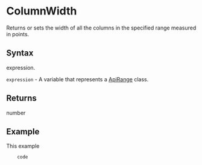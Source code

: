 # ColumnWidth

Returns or sets the width of all the columns in the specified range measured in points.

## Syntax

expression.

`expression` - A variable that represents a [ApiRange](../ApiRange.md) class.

## Returns

number

## Example

This example

```javascript
	code
```